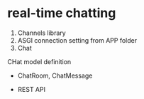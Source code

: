 # real-time chatting

1. Channels library
2. ASGI connection setting from APP folder
3. Chat

CHat model definition
- ChatRoom, ChatMessage

- REST API